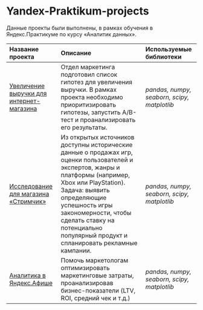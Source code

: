# Yandex-Praktikum-projects
Данные проекты были выполнены, в рамках обучения в Яндекс.Практикуме по курсу «Аналитик данных». 

   | Название проекта | Описание | Используемые библиотеки | 
| :---------------------- | :---------------------- | :---------------------- |
| [Увеличение выручки для интернет-магазина](https://github.com/eka-pavlova/Yandex-Praktikum-projects/tree/master/%D0%A3%D0%B2%D0%B5%D0%BB%D0%B8%D1%87%D0%B5%D0%BD%D0%B8%D0%B5%20%D0%B2%D1%8B%D1%80%D1%83%D1%87%D0%BA%D0%B8%20%D0%B4%D0%BB%D1%8F%20%D0%B8%D0%BD%D1%82%D0%B5%D1%80%D0%BD%D0%B5%D1%82-%D0%BC%D0%B0%D0%B3%D0%B0%D0%B7%D0%B8%D0%BD%D0%B0) | Отдел маркетинга подготовил список гипотез для увеличения выручки. В рамках проекта необходимо приоритизировать гипотезы, запустить A/B-тест и проанализировать его результаты.| *pandas, numpy, seaborn, scipy, matplotlib* |
| [Исследование для магазина «Стримчик»](https://github.com/eka-pavlova/Yandex-Praktikum-projects/tree/master/%D0%98%D1%81%D1%81%D0%BB%D0%B5%D0%B4%D0%BE%D0%B2%D0%B0%D0%BD%D0%B8%D0%B5%20%D0%B4%D0%BB%D1%8F%20%D0%BC%D0%B0%D0%B3%D0%B0%D0%B7%D0%B8%D0%BD%D0%B0%20%D0%A1%D1%82%D1%80%D0%B8%D0%BC%D1%87%D0%B8%D0%BA) | Из открытых источников доступны исторические данные о продажах игр, оценки пользователей и экспертов, жанры и платформы (например, Xbox или PlayStation). Задача: выявить определяющие успешность игры закономерности, чтобы сделать ставку на потенциально популярный продукт и спланировать рекламные кампании.| *pandas, numpy, seaborn, scipy, matplotlib* |
| [Аналитика в Яндекс.Афише](https://github.com/eka-pavlova/Yandex-Praktikum-projects/tree/master/%D0%90%D0%BD%D0%B0%D0%BB%D0%B8%D1%82%D0%B8%D0%BA%D0%B0%20%D0%B2%20%D0%AF%D0%BD%D0%B4%D0%B5%D0%BA%D1%81%20%D0%90%D1%84%D0%B8%D1%88%D0%B5) |Помочь маркетологам оптимизировать маркетинговые затраты, проанализировав бизнес-показатели (LTV, ROI, средний чек и т.д.)| *pandas, numpy, seaborn, scipy, matplotlib* |

